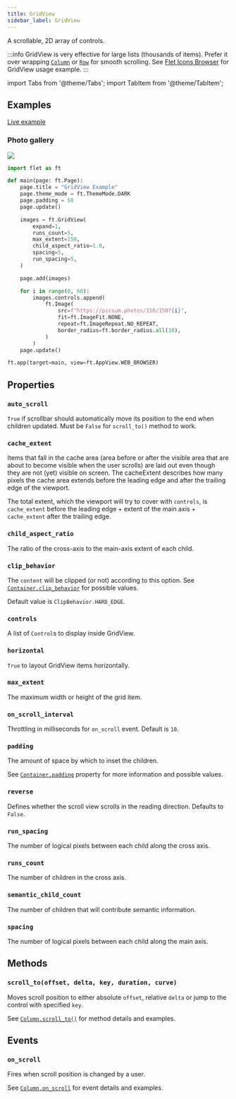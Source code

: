 ```yaml
---
title: GridView
sidebar_label: GridView
---
```


A scrollable, 2D array of controls.

:::info
GridView is very effective for large lists (thousands of items). Prefer it over wrapping [`Column`](column) or [`Row`](row) for smooth scrolling. See [Flet Icons Browser](https://github.com/flet-dev/examples/blob/main/python/apps/icons-browser/main.py) for GridView usage example.
:::

import Tabs from '@theme/Tabs';
import TabItem from '@theme/TabItem';

## Examples

[Live example](https://flet-controls-gallery.fly.dev/layout/gridview)

### Photo gallery

<img src="/img/docs/controls/gridview/photo-gallery.png" className="screenshot-50"/>

<Tabs groupId="language">
  <TabItem value="python" label="Python" default>

```python
import flet as ft

def main(page: ft.Page):
    page.title = "GridView Example"
    page.theme_mode = ft.ThemeMode.DARK
    page.padding = 50
    page.update()

    images = ft.GridView(
        expand=1,
        runs_count=5,
        max_extent=150,
        child_aspect_ratio=1.0,
        spacing=5,
        run_spacing=5,
    )

    page.add(images)

    for i in range(0, 60):
        images.controls.append(
            ft.Image(
                src=f"https://picsum.photos/150/150?{i}",
                fit=ft.ImageFit.NONE,
                repeat=ft.ImageRepeat.NO_REPEAT,
                border_radius=ft.border_radius.all(10),
            )
        )
    page.update()

ft.app(target=main, view=ft.AppView.WEB_BROWSER)
```
  </TabItem>
</Tabs>

## Properties

### `auto_scroll`

`True` if scrollbar should automatically move its position to the end when children updated. Must be `False` for `scroll_to()` method to work.

### `cache_extent`

Items that fall in the cache area (area before or after the visible area that are about to become visible when the user
scrolls) are laid out even though they are not (yet) visible on screen.
The cacheExtent describes how many pixels the cache area extends before the leading edge and after the trailing edge of
the viewport.

The total extent, which the viewport will try to cover with `controls`, is `cache_extent` before the leading edge +
extent of the main axis + `cache_extent` after the trailing edge.

### `child_aspect_ratio`

The ratio of the cross-axis to the main-axis extent of each child.

### `clip_behavior`

The `content` will be clipped (or not) according to this option.
See [`Container.clip_behavior`](container#clip_behavior) for possible values.

Default value is `ClipBehavior.HARD_EDGE`.

### `controls`

A list of `Control`s to display inside GridView.

### `horizontal`

`True` to layout GridView items horizontally.

### `max_extent`

The maximum width or height of the grid item.

### `on_scroll_interval`

Throttling in milliseconds for `on_scroll` event. Default is `10`.

### `padding`

The amount of space by which to inset the children.

See [`Container.padding`](container#padding) property for more information and possible values.

### `reverse`

Defines whether the scroll view scrolls in the reading direction. Defaults to `False`.

### `run_spacing`

The number of logical pixels between each child along the cross axis.

### `runs_count`

The number of children in the cross axis.

### `semantic_child_count`

The number of children that will contribute semantic information.

### `spacing`

The number of logical pixels between each child along the main axis.

## Methods

### `scroll_to(offset, delta, key, duration, curve)`

Moves scroll position to either absolute `offset`, relative `delta` or jump to the control with specified `key`.

See [`Column.scroll_to()`](column#scroll_tooffset-delta-key-duration-curve) for method details and examples.

## Events

### `on_scroll`

Fires when scroll position is changed by a user.

See [`Column.on_scroll`](column#on_scroll) for event details and examples.